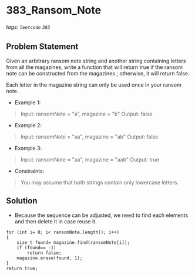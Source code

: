 # 383_Ransom_Note
###### tags: `leetcode` `383`
## Problem Statement
Given an arbitrary ransom note string and another string containing letters from all the magazines, write a function that will return true if the ransom note can be constructed from the magazines ; otherwise, it will return false.

Each letter in the magazine string can only be used once in your ransom note.

- Example 1:

> Input: ransomNote = "a", magazine = "b"
> Output: false
- Example 2:

> Input: ransomNote = "aa", magazine = "ab"
> Output: false
- Example 3:

> Input: ransomNote = "aa", magazine = "aab"
> Output: true
 
- Constraints:

> You may assume that both strings contain only lowercase letters.

## Solution
- Because the sequence can be adjusted, we need to find each elements and then delete it in case reuse it.
```cpp=
for (int i= 0; i< ransomNote.length(); i++)
{
    size_t found= magazine.find(ransomNote[i]);
    if (found== -1)
        return false;
    magazine.erase(found, 1);
}
return true;
```